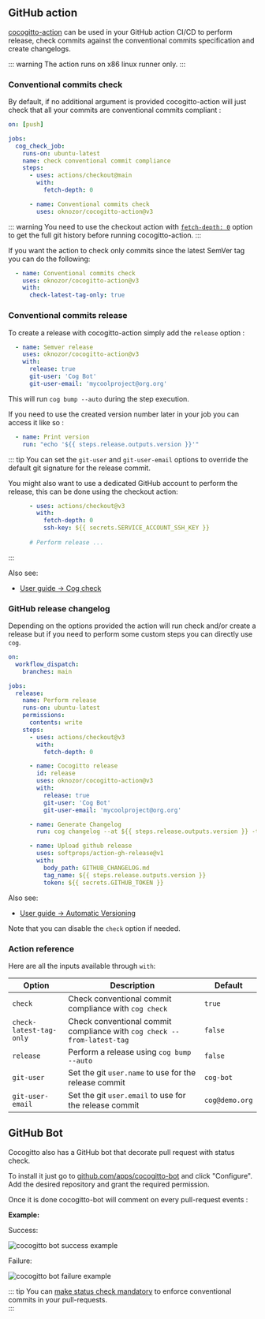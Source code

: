 ## GitHub action

[cocogitto-action](https://github.com/cocogitto/cocogitto-action) can be used in your GitHub action CI/CD to perform release,
check commits against the conventional commits specification and create changelogs. 

::: warning
The action runs on x86 linux runner only. 
:::

### Conventional commits check

By default, if no additional argument is provided cocogitto-action will just check that all your commits are conventional
commits compliant : 
```yaml
on: [push]

jobs:
  cog_check_job:
    runs-on: ubuntu-latest
    name: check conventional commit compliance
    steps:
      - uses: actions/checkout@main
        with:
          fetch-depth: 0

      - name: Conventional commits check
        uses: oknozor/cocogitto-action@v3
```

::: warning
You need to use the checkout action with 
[`fetch-depth: 0`](https://github.com/actions/checkout#fetch-all-history-for-all-tags-and-branches) option to get the 
full git history before running cocogitto-action. 
:::

If you want the action to check only commits since the latest SemVer tag you can do the following: 
```yaml
  - name: Conventional commits check
    uses: oknozor/cocogitto-action@v3
    with:
      check-latest-tag-only: true
```

### Conventional commits release

To create a release with cocogitto-action simply add the `release` option : 

```yaml
  - name: Semver release
    uses: oknozor/cocogitto-action@v3
    with:
      release: true
      git-user: 'Cog Bot'
      git-user-email: 'mycoolproject@org.org'
```

This will run `cog bump --auto` during the step execution. 

If you need to use the created version number later in your job you can access it like so : 
```yaml
  - name: Print version
    run: "echo '${{ steps.release.outputs.version }}'"
```
::: tip
You can set the `git-user` and `git-user-email` options to override the default git signature 
for the release commit.

You might also want to use a dedicated GitHub account to perform the release, this can be done using the checkout action:
```yaml
      - uses: actions/checkout@v3
        with:
          fetch-depth: 0
          ssh-key: ${{ secrets.SERVICE_ACCOUNT_SSH_KEY }}
          
      # Perform release ... 
```
:::

Also see:
* [User guide -> Cog check](../guide/#check-commit-history)

### GitHub release changelog

Depending on the options provided the action will run check and/or create a release but if you need to perform some custom steps
you can directly use `cog`. 

```yaml
on:
  workflow_dispatch:
    branches: main

jobs:
  release:
    name: Perform release
    runs-on: ubuntu-latest
    permissions:
      contents: write
    steps:
      - uses: actions/checkout@v3
        with:
          fetch-depth: 0

      - name: Cocogitto release
        id: release
        uses: oknozor/cocogitto-action@v3
        with:
          release: true
          git-user: 'Cog Bot'
          git-user-email: 'mycoolproject@org.org'

      - name: Generate Changelog
        run: cog changelog --at ${{ steps.release.outputs.version }} -t full_hash > GITHUB_CHANGELOG.md

      - name: Upload github release
        uses: softprops/action-gh-release@v1
        with:
          body_path: GITHUB_CHANGELOG.md
          tag_name: ${{ steps.release.outputs.version }}
          token: ${{ secrets.GITHUB_TOKEN }}
```

Also see:
* [User guide -> Automatic Versioning](../guide/#auto-bump)


Note that you can disable the `check` option if needed.

###  Action reference

Here are all the inputs available through `with`:

| Option                  | Description                                                                | Default    |
| -------------------     | -------------------------------------------------------------------------- | -------    |
| `check`                 | Check conventional commit compliance with `cog check`                      |   `true`   |
| `check-latest-tag-only` | Check conventional commit compliance with `cog check --from-latest-tag`    |   `false`  |
| `release`               | Perform a release using `cog bump --auto`                                  |   `false`  |
| `git-user`              | Set the git `user.name` to use for the release commit                      |   `cog-bot`|
| `git-user-email`        | Set the git `user.email` to use for the release commit                     |  `cog@demo.org`|

## GitHub Bot

Cocogitto also has a GitHub bot that decorate pull request with status check. 

To install it just go to [github.com/apps/cocogitto-bot](https://github.com/apps/cocogitto-bot) and click "Configure".
Add the desired repository and grant the required permission.

Once it is done cocogitto-bot will comment on every pull-request events : 

**Example:**

Success: 

![cocogitto bot success example](./cog-bot-ok.png)

Failure:

![cocogitto bot failure example](./cog-bot-ko.png)

::: tip 
You can [make status check mandatory](https://docs.github.com/en/repositories/configuring-branches-and-merges-in-your-repository/defining-the-mergeability-of-pull-requests/troubleshooting-required-status-checks) 
to enforce conventional commits in your  pull-requests.  
:::
